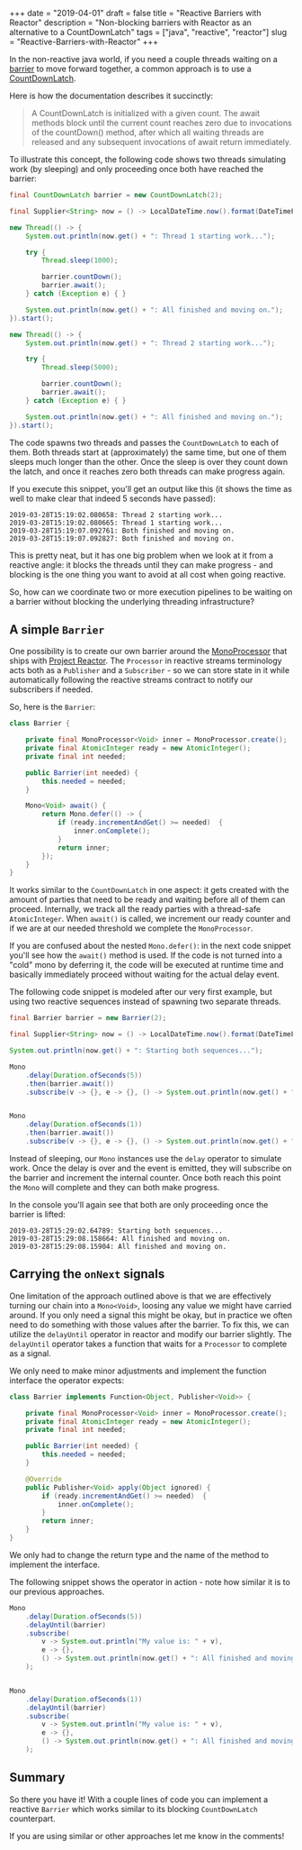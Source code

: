 +++
date = "2019-04-01"
draft = false
title = "Reactive Barriers with Reactor"
description = "Non-blocking barriers with Reactor as an alternative to a CountDownLatch"
tags = ["java", "reactive", "reactor"]
slug = "Reactive-Barriers-with-Reactor"
+++

In the non-reactive java world, if you need a couple threads waiting on a [barrier](https://en.wikipedia.org/wiki/Barrier_(computer_science)) to move forward together, a common approach is to use a [CountDownLatch](https://docs.oracle.com/javase/8/docs/api/java/util/concurrent/CountDownLatch.html).

Here is how the documentation describes it succinctly:

> A CountDownLatch is initialized with a given count. The await methods block until the current count reaches zero due to invocations of the countDown() method, after which all waiting threads are released and any subsequent invocations of await return immediately. 

To illustrate this concept, the following code shows two threads simulating work (by sleeping) and only proceeding once both have reached the barrier:

```java
final CountDownLatch barrier = new CountDownLatch(2);

final Supplier<String> now = () -> LocalDateTime.now().format(DateTimeFormatter.ISO_DATE_TIME);

new Thread(() -> {
    System.out.println(now.get() + ": Thread 1 starting work...");

    try {
        Thread.sleep(1000);

        barrier.countDown();
        barrier.await();
    } catch (Exception e) { }

    System.out.println(now.get() + ": All finished and moving on.");
}).start();

new Thread(() -> {
    System.out.println(now.get() + ": Thread 2 starting work...");

    try {
        Thread.sleep(5000);

        barrier.countDown();
        barrier.await();
    } catch (Exception e) { }

    System.out.println(now.get() + ": All finished and moving on.");
}).start();
```

The code spawns two threads and passes the `CountDownLatch` to each of them. Both threads start at (approximately) the same time, but one of them sleeps much longer than the other. Once the sleep is over they count down the latch, and once it reaches zero both threads can make progress again.

If you execute this snippet, you'll get an output like this (it shows the time as well to make clear that indeed 5 seconds have passed):

```
2019-03-28T15:19:02.080658: Thread 2 starting work...
2019-03-28T15:19:02.080665: Thread 1 starting work...
2019-03-28T15:19:07.092761: Both finished and moving on.
2019-03-28T15:19:07.092827: Both finished and moving on.
```

This is pretty neat, but it has one big problem when we look at it from a reactive angle: it blocks the threads until they can make progress - and blocking is the one thing you want to avoid at all cost when going reactive.

So, how can we coordinate two or more execution pipelines to be waiting on a barrier without blocking the underlying threading infrastructure?

## A simple `Barrier`

One possibility is to create our own barrier around the [MonoProcessor](https://projectreactor.io/docs/core/release/api/reactor/core/publisher/MonoProcessor.html) that ships with [Project Reactor](https://projectreactor.io/). The `Processor` in reactive streams terminology acts both as a `Publisher` and a `Subscriber` - so we can store state in it while automatically following the reactive streams contract to notify our subscribers if needed.

So, here is the `Barrier`:

```java
class Barrier {

    private final MonoProcessor<Void> inner = MonoProcessor.create();
    private final AtomicInteger ready = new AtomicInteger();
    private final int needed;

    public Barrier(int needed) {
        this.needed = needed;
    }

    Mono<Void> await() {
        return Mono.defer(() -> {
            if (ready.incrementAndGet() >= needed)  {
                inner.onComplete();
            }
            return inner;
        });
    }
}
```

It works similar to the `CountDownLatch` in one aspect: it gets created with the amount of parties that need to be ready and waiting before all of them can proceed. Internally, we track all the ready parties with a thread-safe `AtomicInteger`. When `await()` is called, we increment our ready counter and if we are at our needed threshold we complete the `MonoProcessor`.

If you are confused about the nested `Mono.defer()`: in the next code snippet you'll see how the `await()` method is used. If the code is not turned into a "cold" mono by deferring it, the code will be executed at runtime time and basically immediately proceed without waiting for the actual delay event.

The following code snippet is modeled after our very first example, but using two reactive sequences instead of spawning two separate threads.

```java
final Barrier barrier = new Barrier(2);

final Supplier<String> now = () -> LocalDateTime.now().format(DateTimeFormatter.ISO_DATE_TIME);

System.out.println(now.get() + ": Starting both sequences...");

Mono
    .delay(Duration.ofSeconds(5))
    .then(barrier.await())
    .subscribe(v -> {}, e -> {}, () -> System.out.println(now.get() + ": All finished and moving on."));


Mono
    .delay(Duration.ofSeconds(1))
    .then(barrier.await())
    .subscribe(v -> {}, e -> {}, () -> System.out.println(now.get() + ": All finished and moving on."));
```

Instead of sleeping, our `Mono` instances use the `delay` operator to simulate work. Once the delay is over and the event is emitted, they will subscribe on the barrier and increment the internal counter. Once both reach this point the `Mono` will complete and they can both make progress.

In the console you'll again see that both are only proceeding once the barrier is lifted:

```
2019-03-28T15:29:02.64789: Starting both sequences...
2019-03-28T15:29:08.158664: All finished and moving on.
2019-03-28T15:29:08.15904: All finished and moving on.
```

## Carrying the `onNext` signals

One limitation of the approach outlined above is that we are effectively turning our chain into a `Mono<Void>`, loosing any value we might have carried around. If you only need a signal this might be okay, but in practice we often need to do something with those values after the barrier. To fix this, we can utilize the `delayUntil` operator in reactor and modify our barrier slightly. The `delayUntil` operator takes a function that waits for a `Processor` to complete as a signal.

We only need to make minor adjustments and implement the function interface the operator expects:

```java
class Barrier implements Function<Object, Publisher<Void>> {

    private final MonoProcessor<Void> inner = MonoProcessor.create();
    private final AtomicInteger ready = new AtomicInteger();
    private final int needed;

    public Barrier(int needed) {
        this.needed = needed;
    }

    @Override
    public Publisher<Void> apply(Object ignored) {
        if (ready.incrementAndGet() >= needed)  {
            inner.onComplete();
        }
        return inner;
    }
}
```

We only had to change the return type and the name of the method to implement the interface.

The following snippet shows the operator in action - note how similar it is to our previous approaches.

```java
Mono
    .delay(Duration.ofSeconds(5))
    .delayUntil(barrier)
    .subscribe(
        v -> System.out.println("My value is: " + v),
        e -> {},
        () -> System.out.println(now.get() + ": All finished and moving on.")
    );


Mono
    .delay(Duration.ofSeconds(1))
    .delayUntil(barrier)
    .subscribe(
        v -> System.out.println("My value is: " + v),
        e -> {},
        () -> System.out.println(now.get() + ": All finished and moving on.")
    );
```

## Summary
So there you have it! With a couple lines of code you can implement a reactive `Barrier` which works similar to its blocking `CountDownLatch` counterpart.

If you are using similar or other approaches let me know in the comments!